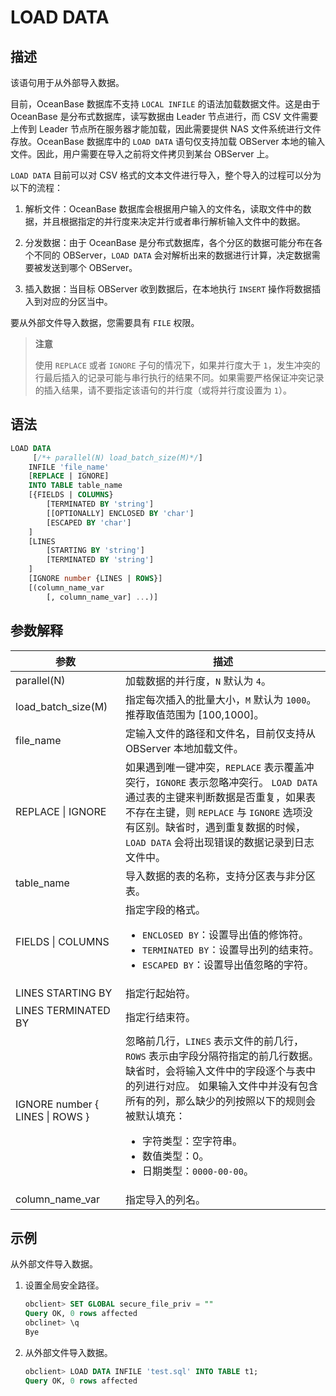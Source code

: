 # LOAD DATA

## 描述

该语句用于从外部导入数据。

目前，OceanBase 数据库不支持 `LOCAL INFILE` 的语法加载数据文件。这是由于 OceanBase 是分布式数据库，读写数据由 Leader 节点进行，而 CSV 文件需要上传到 Leader 节点所在服务器才能加载，因此需要提供 NAS 文件系统进行文件存放。OceanBase 数据库中的 `LOAD DATA` 语句仅支持加载 OBServer 本地的输入文件。因此，用户需要在导入之前将文件拷贝到某台 OBServer 上。

`LOAD DATA` 目前可以对 CSV 格式的文本文件进行导入，整个导入的过程可以分为以下的流程：

1. 解析文件：OceanBase 数据库会根据用户输入的文件名，读取文件中的数据，并且根据指定的并行度来决定并行或者串行解析输入文件中的数据。

2. 分发数据：由于 OceanBase 是分布式数据库，各个分区的数据可能分布在各个不同的 OBServer，`LOAD DATA` 会对解析出来的数据进行计算，决定数据需要被发送到哪个 OBServer。

3. 插入数据：当目标 OBServer 收到数据后，在本地执行 `INSERT` 操作将数据插入到对应的分区当中。

要从外部文件导入数据，您需要具有 `FILE` 权限。

>**注意**
>
>使用 `REPLACE` 或者 `IGNORE` 子句的情况下，如果并行度大于 `1`，发生冲突的行最后插入的记录可能与串行执行的结果不同。如果需要严格保证冲突记录的插入结果，请不要指定该语句的并行度（或将并行度设置为 `1`）。

## 语法

```sql
LOAD DATA
     [/*+ parallel(N) load_batch_size(M)*/]
    INFILE 'file_name'
    [REPLACE | IGNORE]
    INTO TABLE table_name
    [{FIELDS | COLUMNS}
        [TERMINATED BY 'string']
        [[OPTIONALLY] ENCLOSED BY 'char']
        [ESCAPED BY 'char']
    ]
    [LINES
        [STARTING BY 'string']
        [TERMINATED BY 'string']
    ]
    [IGNORE number {LINES | ROWS}]
    [(column_name_var
        [, column_name_var] ...)]
```

## 参数解释

|  参数  |         描述          |
|----------------------------------|-----------------------------------------------------------------------------------------------------------------------------------------------------------------------------------------------------------------------------------------------------------------------------------------------------------------------------------------|
| parallel(N)        | 加载数据的并行度，`N` 默认为 `4`。             |
| load_batch_size(M) | 指定每次插入的批量大小，`M` 默认为 `1000`。推荐取值范围为 [100,1000]。              |
| file_name          | 定输入文件的路径和文件名，目前仅支持从 OBServer 本地加载文件。            |
| REPLACE \| IGNORE  | 如果遇到唯一键冲突，`REPLACE` 表示覆盖冲突行，`IGNORE` 表示忽略冲突行。 `LOAD DATA` 通过表的主键来判断数据是否重复，如果表不存在主键，则 `REPLACE` 与 `IGNORE` 选项没有区别。缺省时，遇到重复数据的时候，`LOAD DATA` 会将出现错误的数据记录到日志文件中。 |
| table_name         | 导入数据的表的名称，支持分区表与非分区表。             |
| FIELDS \| COLUMNS  | 指定字段的格式。 <ul><li>`ENCLOSED BY`：设置导出值的修饰符。</li><li> `TERMINATED BY`：设置导出列的结束符。   </li><li> `ESCAPED BY`：设置导出值忽略的字符。 </li></ul>  |
| LINES STARTING BY  | 指定行起始符。             |
| LINES TERMINATED BY              | 指定行结束符。             |
| IGNORE number { LINES \| ROWS } | 忽略前几行，`LINES` 表示文件的前几行，`ROWS` 表示由字段分隔符指定的前几行数据。 缺省时，会将输入文件中的字段逐个与表中的列进行对应。 如果输入文件中并没有包含所有的列，那么缺少的列按照以下的规则会被默认填充： <ul><li>字符类型：空字符串。</li><li> 数值类型：0。</li><li> 日期类型：`0000-00-00`。 </li></ul>   |
| column_name_var    | 指定导入的列名。            |

## 示例

从外部文件导入数据。

1. 设置全局安全路径。

   ```sql
   obclient> SET GLOBAL secure_file_priv = ""
   Query OK, 0 rows affected
   obclinet> \q
   Bye
   ```

2. 从外部文件导入数据。

   ```sql
   obclient> LOAD DATA INFILE 'test.sql' INTO TABLE t1;
   Query OK, 0 rows affected
   ```
